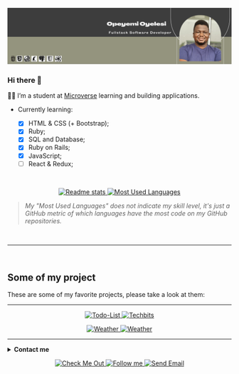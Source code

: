 
![](./banner_update.png)

### Hi there 👋

:man_technologist: I’m a student at [Microverse](https://www.microverse.org/) learning and building applications.

- Currently learning:

    - [x] HTML & CSS (+ Bootstrap);
    - [x] Ruby; 
    - [x] SQL and Database;
    - [x] Ruby on Rails;
    - [x] JavaScript;
    - [ ] React & Redux;
        
<br>

<p align="center">
    <a href="https://github-readme-stats.vercel.app/api?username=AdedayoOpeyemi&theme=darcula&show_icons=true">
        <img height="200" alt="Readme stats" src="https://github-readme-stats.vercel.app/api?username=AdedayoOpeyemi&theme=darcula&show_icons=true&icon_color=94947e" />
    </a>
    <a href="https://github.com/AdedayoOpeyemi/github-readme-stats">
        <img height="200" alt="Most Used Languages" src="https://github-readme-stats.vercel.app/api/top-langs/?username=AdedayoOpeyemi&theme=graywhite&layout=compact)" />
    </a>
</p>

> *My "Most Used Languages" does not indicate my skill level, it's just a GitHub metric of which languages have the most code on my GitHub repositories.*
<br>
<hr>


<br>
    
## Some of my project

These are some of my favorite projects, please take a look at them:
<hr>

<p align="center">
    <a href="https://github.com/AdedayoOpeyemi/todo-list">
        <img alt="Todo-List" src="https://github-readme-stats.vercel.app/api/pin/?username=AdedayoOpeyemi&repo=todo-list&theme=graywhite" />
    </a>
    <a href="https://github.com/AdedayoOpeyemi/Techbits-Rorcapstone">
        <img alt="Techbits" src="https://github-readme-stats.vercel.app/api/pin/?username=AdedayoOpeyemi&repo=Techbits-Rorcapstone&theme=graywhite" />
    </a> 
</p>

<p align="center">
    <a href="https://github.com/AdedayoOpeyemi/weather-app">
        <img alt="Weather" src="https://github-readme-stats.vercel.app/api/pin/?username=AdedayoOpeyemi&repo=weather-app&theme=graywhite" />
    </a>
    <a href="https://github.com/AdedayoOpeyemi/weather-app">
        <img alt="Weather" src="https://github-readme-stats.vercel.app/api/pin/?username=AdedayoOpeyemi&repo=weather-app&theme=graywhite" />
    </a>
</p>


<hr>

<details>
<br>
    <summary><strong>Contact me</strong></summary>

I love the excitement and opportunities to learn and grow that comes with new challenges and I always seek them
</details>

<p align="center">
    <a href="https://www.linkedin.com/in/opeyemioyelesi/">
        <img alt="Check Me Out" src="https://img.shields.io/badge/-LinkedIn-%234d2800?style=for-the-badge&logo=linkedin">
    </a>
    <a href="https://twitter.com/oyelesiopy">
        <img alt="Follow me" src="https://img.shields.io/twitter/follow/oyelesiopy?color=%234d2800&label=%20%20%20Follow%20me&logo=twitter&style=for-the-badge">
    </a>
    <a href="mailto:oyelesiopeyemi@gmail.com">
        <img alt="Send Email" src="https://img.shields.io/badge/-contact%20me-%234d2800?style=for-the-badge&logo=Mail.Ru">
    </a>
</p>
<br>
<!-- bg-color: fff -->
